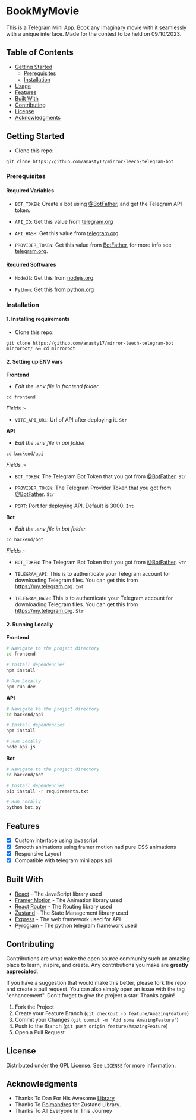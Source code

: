 # BookMyMovie

This is a Telegram Mini App. Book any imaginary movie with it seamlessly with a unique interface. Made for the contest to be held on 09/10/2023.

## Table of Contents

- [Getting Started](#getting-started)
  - [Prerequisites](#prerequisites)
  - [Installation](#installation)
- [Usage](#usage)
- [Features](#features)
- [Built With](#built-with)
- [Contributing](#contributing)
- [License](#license)
- [Acknowledgments](#acknowledgments)

## Getting Started

- Clone this repo:

```
git clone https://github.com/anasty17/mirror-leech-telegram-bot
```

### Prerequisites

#### Required Variables

- `BOT_TOKEN`: Create a bot using [@BotFather](https://telegram.dog/BotFather), and get the Telegram API token.

- `API_ID`: Get this value from [telegram.org](https://my.telegram.org/apps)

- `API_HASH`: Get this value from [telegram.org](https://my.telegram.org/apps)

- `PROVIDER_TOKEN`: Get this value from [BotFather](https://telegram.dog/BotFather), for more info see [telegram.org](https://core.telegram.org/bots/payments#getting-a-token).

#### Required Softwares

- `NodeJS`: Get this from [nodejs.org](https://nodejs.org/en/download).

- `Python`: Get this from [python.org](https://www.python.org/downloads/)

### Installation

#### 1. Installing requirements

- Clone this repo:

```
git clone https://github.com/anasty17/mirror-leech-telegram-bot mirrorbot/ && cd mirrorbot
```

#### 2. Setting up ENV vars

**Frontend**

- _Edit the .env file in frontend folder_

```
cd frontend
```

_Fields :-_

- `VITE_API_URL`: Url of API after deploying it. `Str`

**API**

- _Edit the .env file in api folder_

```
cd backend/api
```

_Fields :-_

- `BOT_TOKEN`: The Telegram Bot Token that you got from [@BotFather](https://t.me/BotFather). `Str`

- `PROVIDER_TOKEN`: The Telegram Provider Token that you got from [@BotFather](https://t.me/BotFather). `Str`

- `PORT`: Port for deploying API. Default is 3000. `Int`

**Bot**

- _Edit the .env file in bot folder_

```
cd backend/bot
```

_Fields :-_

- `BOT_TOKEN`: The Telegram Bot Token that you got from [@BotFather](https://t.me/BotFather). `Str`

- `TELEGRAM_API`: This is to authenticate your Telegram account for downloading Telegram files. You can get this from <https://my.telegram.org>. `Int`
- `TELEGRAM_HASH`: This is to authenticate your Telegram account for downloading Telegram files. You can get this from <https://my.telegram.org>. `Str`

#### 2. Running Locally

**Frontend**

```bash
# Navigate to the project directory
cd frontend

# Install dependencies
npm install

# Run Locally
npm run dev
```

**API**

```bash
# Navigate to the project directory
cd backend/api

# Install dependencies
npm install

# Run Locally
node api.js
```

**Bot**

```bash
# Navigate to the project directory
cd backend/bot

# Install dependencies
pip install -r requirements.txt

# Run Locally
python bot.py
```

## Features

- [x] Custom interface using javascript
- [x] Smooth animations using framer motion nad pure CSS animations
- [x] Responsive Layout
- [x] Compatible with telegram mini apps api

## Built With

- [React](https://reactjs.org/) - The JavaScript library used
- [Framer Motion](https://www.framer.com/motion/) - The Animation library used
- [React Router](https://reactrouter.com/en/main) - The Routing library used
- [Zustand](https://github.com/pmndrs/zustand/) - The State Management library used
- [Express](https://expressjs.com/) - The web framework used for API
- [Pyrogram](https://pyrogram.org/) - The python telegram framework used

## Contributing

Contributions are what make the open source community such an amazing place to learn, inspire, and create. Any contributions you make are **greatly appreciated**.

If you have a suggestion that would make this better, please fork the repo and create a pull request. You can also simply open an issue with the tag "enhancement".
Don't forget to give the project a star! Thanks again!

1. Fork the Project
2. Create your Feature Branch (`git checkout -b feature/AmazingFeature`)
3. Commit your Changes (`git commit -m 'Add some AmazingFeature'`)
4. Push to the Branch (`git push origin feature/AmazingFeature`)
5. Open a Pull Request

## License

Distributed under the GPL License. See `LICENSE` for more information.

## Acknowledgments

- Thanks To Dan For His Awesome [Library](https://github.com/pyrogram/pyrogram)
- Thanks To [Poimandres](https://github.com/pmndrss) for Zustand Library.
- Thanks To All Everyone In This Journey
